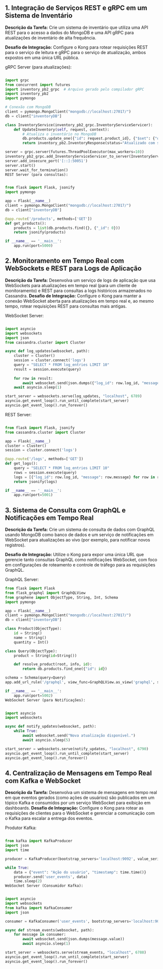 ## 1. Integração de Serviços REST e gRPC em um Sistema de Inventário

**Descrição da Tarefa:** Crie um sistema de inventário que utiliza uma API REST para o acesso a dados do MongoDB e uma API gRPC para atualizações de inventário de alta frequência. 

**Desafio de Integração:** Configure o Kong para rotear requisições REST para o serviço de leitura e gRPC para o serviço de atualização, ambos expostos em uma única URL pública.

gRPC Server (para atualizações):

```python

import grpc
from concurrent import futures
import inventory_pb2_grpc  # Arquivo gerado pelo compilador gRPC
import inventory_pb2
import pymongo

# Conexão com MongoDB
client = pymongo.MongoClient("mongodb://localhost:27017/")
db = client["inventoryDB"]

class InventoryService(inventory_pb2_grpc.InventoryServiceServicer):
    def UpdateInventory(self, request, context):
        # Atualiza o inventário no MongoDB
        db.products.update_one({"id": request.product_id}, {"$set": {"quantity": request.quantity}})
        return inventory_pb2.InventoryResponse(status="Atualizado com sucesso")

server = grpc.server(futures.ThreadPoolExecutor(max_workers=10))
inventory_pb2_grpc.add_InventoryServiceServicer_to_server(InventoryService(), server)
server.add_insecure_port('[::]:50051')
server.start()
server.wait_for_termination()
REST Server (para consultas):
```


```python

from flask import Flask, jsonify
import pymongo

app = Flask(__name__)
client = pymongo.MongoClient("mongodb://localhost:27017/")
db = client["inventoryDB"]

@app.route('/products', methods=['GET'])
def get_products():
    products = list(db.products.find({}, {"_id": 0}))
    return jsonify(products)

if __name__ == '__main__':
    app.run(port=5000)
```

## 2. Monitoramento em Tempo Real com WebSockets e REST para Logs de Aplicação
**Descrição da Tarefa:** Desenvolva um serviço de logs de aplicação que usa WebSockets para atualizações em tempo real (para um cliente de monitoramento) e REST para consultas a logs históricos armazenados no Cassandra.
**Desafio de Integração:** Configure o Kong para manter a conexão WebSocket aberta para atualizações em tempo real e, ao mesmo tempo, rotear requisições REST para consultas mais antigas.

WebSocket Server:

```python

import asyncio
import websockets
import json
from cassandra.cluster import Cluster

async def log_updates(websocket, path):
    cluster = Cluster()
    session = cluster.connect('logs')
    query = "SELECT * FROM log_entries LIMIT 10"
    result = session.execute(query)
    
    for row in result:
        await websocket.send(json.dumps({"log_id": row.log_id, "message": row.message}))
    await asyncio.sleep(1)

start_server = websockets.serve(log_updates, "localhost", 6789)
asyncio.get_event_loop().run_until_complete(start_server)
asyncio.get_event_loop().run_forever()
```

REST Server:

```python

from flask import Flask, jsonify
from cassandra.cluster import Cluster

app = Flask(__name__)
cluster = Cluster()
session = cluster.connect('logs')

@app.route('/logs', methods=['GET'])
def get_logs():
    query = "SELECT * FROM log_entries LIMIT 10"
    rows = session.execute(query)
    logs = [{"log_id": row.log_id, "message": row.message} for row in rows]
    return jsonify(logs)

if __name__ == '__main__':
    app.run(port=5001)
```

## 3. Sistema de Consulta com GraphQL e Notificações em Tempo Real

**Descrição da Tarefa:** Crie um sistema de consulta de dados com GraphQL usando MongoDB como banco de dados e um serviço de notificações em WebSocket para atualizações ao vivo (por exemplo, para notificar novos registros).

**Desafio de Integração:** Utilize o Kong para expor uma única URL que gerencie tanto consultas GraphQL como notificações WebSocket, com foco em configurações de roteamento e controle de tráfego para as requisições GraphQL.

GraphQL Server:

```python
from flask import Flask
from flask_graphql import GraphQLView
from graphene import ObjectType, String, Int, Schema
import pymongo

app = Flask(__name__)
client = pymongo.MongoClient("mongodb://localhost:27017/")
db = client["inventoryDB"]

class Product(ObjectType):
    id = String()
    name = String()
    quantity = Int()

class Query(ObjectType):
    product = String(id=String())

    def resolve_product(root, info, id):
        return db.products.find_one({"id": id})

schema = Schema(query=Query)
app.add_url_rule('/graphql', view_func=GraphQLView.as_view('graphql', schema=schema, graphiql=True))

if __name__ == '__main__':
    app.run(port=5002)
WebSocket Server (para Notificações):
```

```python

import asyncio
import websockets

async def notify_updates(websocket, path):
    while True:
        await websocket.send("Nova atualização disponível.")
        await asyncio.sleep(5)

start_server = websockets.serve(notify_updates, "localhost", 6790)
asyncio.get_event_loop().run_until_complete(start_server)
asyncio.get_event_loop().run_forever()
```

## 4. Centralização de Mensagens em Tempo Real com Kafka e WebSocket
**Descrição da Tarefa:** Desenvolva um sistema de mensagens em tempo real em que eventos gerados (como ações de usuários) são publicados em um tópico Kafka e consumidos por um serviço WebSocket para exibição em dashboards.
**Desafio de Integração:** Configure o Kong para rotear as requisições de clientes para o WebSocket e gerenciar a comunicação com o Kafka para escalar a entrega dos eventos.

Produtor Kafka:

```python

from kafka import KafkaProducer
import json
import time

producer = KafkaProducer(bootstrap_servers='localhost:9092', value_serializer=lambda v: json.dumps(v).encode('utf-8'))

while True:
    data = {"event": "Ação do usuário", "timestamp": time.time()}
    producer.send('user_events', data)
    time.sleep(2)
WebSocket Server (Consumidor Kafka):
```

```python

import asyncio
import websockets
from kafka import KafkaConsumer
import json

consumer = KafkaConsumer('user_events', bootstrap_servers='localhost:9092', value_deserializer=lambda m: json.loads(m.decode('utf-8')))

async def stream_events(websocket, path):
    for message in consumer:
        await websocket.send(json.dumps(message.value))
        await asyncio.sleep(1)

start_server = websockets.serve(stream_events, "localhost", 6788)
asyncio.get_event_loop().run_until_complete(start_server)
asyncio.get_event_loop().run_forever()
```

